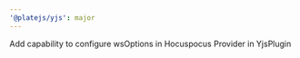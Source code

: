 ```yaml
---
'@platejs/yjs': major
---
```


Add capability to configure wsOptions in Hocuspocus Provider in YjsPlugin
